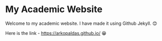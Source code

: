 # My Academic Website

Welcome to my academic website. I have made it using Github Jekyll. 😊

Here is the link - https://arkopaldas.github.io/ 😁
